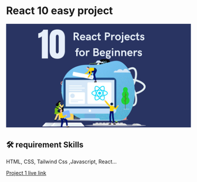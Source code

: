 # React 10 easy project

![Logo](https://github.com/Dev-Rohan1/banner/blob/main/react10.jpg?raw=true)

## 🛠 requirement Skills

HTML, CSS, Tailwind Css ,Javascript, React...

[Project 1 live link](https://contact-us-in-react.netlify.app/)
